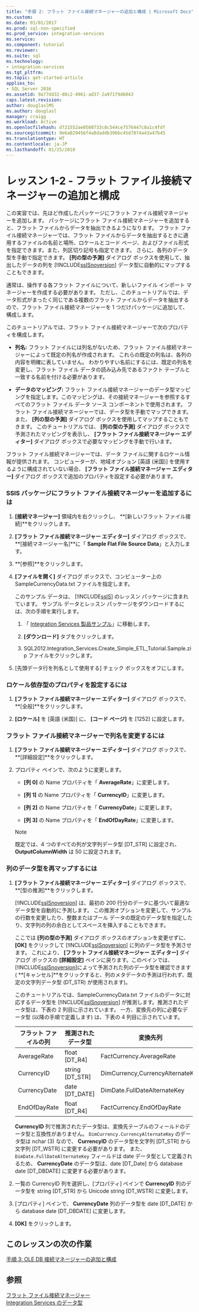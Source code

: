 ```yaml
---
title: "手順 2: フラット ファイル接続マネージャーの追加と構成 | Microsoft Docs"
ms.custom: 
ms.date: 03/01/2017
ms.prod: sql-non-specified
ms.prod_service: integration-services
ms.service: 
ms.component: tutorial
ms.reviewer: 
ms.suite: sql
ms.technology:
- integration-services
ms.tgt_pltfrm: 
ms.topic: get-started-article
applies_to:
- SQL Server 2016
ms.assetid: 9a77dd32-d8c2-4961-ad37-2a971f9d6043
caps.latest.revision: 
author: douglaslMS
ms.author: douglasl
manager: craigg
ms.workload: Active
ms.openlocfilehash: d721552ae0560733c8c544ce7576447c8a1c4fdf
ms.sourcegitcommit: 9e6a029456f4a8daddb396bc45d7874a43a47b45
ms.translationtype: HT
ms.contentlocale: ja-JP
ms.lasthandoff: 01/25/2018
---
```

# <a name="lesson-1-2---adding-and-configuring-a-flat-file-connection-manager"></a>レッスン 1-2 - フラット ファイル接続マネージャーの追加と構成
この実習では、先ほど作成したパッケージにフラット ファイル接続マネージャーを追加します。 パッケージにフラット ファイル接続マネージャーを追加すると、フラット ファイルからデータを抽出できるようになります。 フラット ファイル接続マネージャーでは、フラット ファイルからデータを抽出するときに適用するファイルの名前と場所、ロケールとコード ページ、およびファイル形式を指定できます。また、列区切り記号も指定できます。 さらに、各列のデータ型を手動で指定できます。 **[列の型の予測]** ダイアログ ボックスを使用して、抽出したデータの列を [!INCLUDE[ssISnoversion](../includes/ssisnoversion-md.md)] データ型に自動的にマップすることもできます。  
  
通常は、操作する各フラット ファイルについて、新しいファイル インポート マネージャーを作成する必要があります。 ただし、このチュートリアルでは、データ形式がまったく同じである複数のフラット ファイルからデータを抽出するので、フラット ファイル接続マネージャーを 1 つだけパッケージに追加して、構成します。  
  
このチュートリアルでは、フラット ファイル接続マネージャーで次のプロパティを構成します。  
  
-   **列名:** フラット ファイルには列名がないため、フラット ファイル接続マネージャーによって既定の列名が作成されます。 これらの既定の列名は、各列の内容を明確に表していません。 わかりやすい名前にするには、既定の列名を変更し、フラット ファイル データの読み込み先であるファクト テーブルと一致する名前を付ける必要があります。  
  
-   **データのマッピング:** フラット ファイル接続マネージャーのデータ型マッピングを指定します。このマッピングは、その接続マネージャーを参照するすべてのフラット ファイル データ ソース コンポーネントで使用されます。 フラット ファイル接続マネージャーでは、データ型を手動でマップできます。また、 **[列の型の予測]** ダイアログ ボックスを使用してマップすることもできます。 このチュートリアルでは、 **[列の型の予測]** ダイアログ ボックスで予測されたマッピングを表示し、 **[フラット ファイル接続マネージャー エディター]** ダイアログ ボックスで必要なマッピングを手動で行います。  
  
フラット ファイル接続マネージャーでは、データ ファイルに関するロケール情報が提供されます。 コンピューターが、地域オプション [英語 (米国)] を使用するように構成されていない場合、 **[フラット ファイル接続マネージャー エディター]** ダイアログ ボックスで追加のプロパティを設定する必要があります。  
  
### <a name="to-add-a-flat-file-connection-manager-to-the-ssis-package"></a>SSIS パッケージにフラット ファイル接続マネージャーを追加するには  
  
1.  **[接続マネージャー]** 領域内を右クリックし、 **[新しいフラット ファイル接続]**をクリックします。  
  
2.  **[フラット ファイル接続マネージャー エディター]** ダイアログ ボックスで、 **[接続マネージャー名]**に「 **Sample Flat File Source Data**」と入力します。  
  
3.  **[参照]**をクリックします。  
  
4.  **[ファイルを開く]** ダイアログ ボックスで、コンピューター上の SampleCurrencyData.txt ファイルを指定します。  
  
    このサンプル データは、 [!INCLUDE[ssIS](../includes/ssis-md.md)] のレッスン パッケージに含まれています。 サンプル データとレッスン パッケージをダウンロードするには、次の手順を実行します。  
  
    1.  「 [Integration Services 製品サンプル](http://go.microsoft.com/fwlink/?LinkId=275027)」に移動します。  
  
    2.  **[ダウンロード]** タブをクリックします。  
  
    3.  SQL2012.Integration_Services.Create_Simple_ETL_Tutorial.Sample.zip ファイルをクリックします。  
  
5.  [先頭データ行を列名として使用する] チェック ボックスをオフにします。  
  
### <a name="to-set-locale-sensitive-properties"></a>ロケール依存型のプロパティを設定するには  
  
1.  **[フラット ファイル接続マネージャー エディター]** ダイアログ ボックスで、 **[全般]**をクリックします。  
  
2.  **[ロケール]** を [英語 (米国)] に、 **[コード ページ]** を [1252] に設定します。  
  
### <a name="to-rename-columns-in-the-flat-file-connection-manager"></a>フラット ファイル接続マネージャーで列名を変更するには  
  
1.  **[フラット ファイル接続マネージャー エディター]** ダイアログ ボックスで、 **[詳細設定]**をクリックします。  
  
2.  プロパティ ペインで、次のように変更します。  
  
    -   **[列 0]** の Name プロパティを「 **AverageRate**」に変更します。  
  
    -   **[列 1]** の Name プロパティを「 **CurrencyID**」に変更します。  
  
    -   **[列 2]** の Name プロパティを「 **CurrencyDate**」に変更します。  
  
    -   **[列 3]** の Name プロパティを「 **EndOfDayRate**」に変更します。  
  
    > [!NOTE]  
    > 既定では、4 つのすべての列が文字列データ型 [DT_STR] に設定され、 **OutputColumnWidth** は 50 に設定されます。  
  
### <a name="to-remap-column-data-types"></a>列のデータ型を再マップするには  
  
1.  **[フラット ファイル接続マネージャー エディター]** ダイアログ ボックスで、 **[型の推測]**をクリックします。  
  
    [!INCLUDE[ssISnoversion](../includes/ssisnoversion-md.md)] は、最初の 200 行分のデータに基づいて最適なデータ型を自動的に予測します。 この推測オプションを変更して、サンプルの行数を変更したり、整数またはブール データの既定のデータ型を指定したり、文字列の列の余白としてスペースを挿入することもできます。  
  
    ここでは **[列の型の予測]** ダイアログ ボックスのオプションを変更せずに、 **[OK]** をクリックして [!INCLUDE[ssISnoversion](../includes/ssisnoversion-md.md)] に列のデータ型を予測させます。 これにより、 **[フラット ファイル接続マネージャー エディター]** ダイアログ ボックスの **[詳細設定]** ペインに戻ります。このペインでは、 [!INCLUDE[ssISnoversion](../includes/ssisnoversion-md.md)]によって予測された列のデータ型を確認できます ( **[キャンセル]**をクリックすると、列のメタデータの予測は行われず、既定の文字列データ型 (DT_STR) が使用されます)。  
  
    このチュートリアルでは、SampleCurrencyData.txt ファイルのデータに対応するデータ型を [!INCLUDE[ssISnoversion](../includes/ssisnoversion-md.md)] が推測します。推測されたデータ型は、下表の 2 列目に示されています。 一方、変換先の列に必要なデータ型 (以降の手順で定義します) は、下表の 4 列目に示されています。  
  
    |フラット ファイルの列|推測されたデータ型|変換先列|変換先の型|  
    |--------------------|------------------|----------------------|--------------------|  
    |AverageRate|float [DT_R4]|FactCurrency.AverageRate|FLOAT|  
    |CurrencyID|string [DT_STR]|DimCurrency,CurrencyAlternateKey|nchar(3)|  
    |CurrencyDate|date [DT_DATE]|DimDate.FullDateAlternateKey|日付|  
    |EndOfDayRate|float [DT_R4]|FactCurrency.EndOfDayRate|FLOAT|  
  
    **CurrencyID** 列で推測されたデータ型は、変換先テーブルのフィールドのデータ型と互換性がありません。 `DimCurrency.CurrencyAlternateKey` のデータ型は nchar (3) なので、 **CurrencyID** のデータ型を文字列 [DT_STR] から文字列 [DT_WSTR] に変更する必要があります。 また、 `DimDate.FullDateAlternateKey` フィールドは date データ型として定義されるため、 **CurrencyDate** のデータ型は、date [DT_Date] から database date [DT_DBDATE] に変更する必要があります。  
  
2.  一覧の CurrencyID 列を選択し、[プロパティ] ペインで **CurrencyID** 列のデータ型を string [DT_STR] から Unicode string [DT_WSTR] に変更します。  
  
3.  [プロパティ] ペインで、 **CurrencyDate** 列のデータ型を date [DT_DATE] から database date [DT_DBDATE] に変更します。  
  
4.  **[OK]** をクリックします。  
  
## <a name="next-task-in-lesson"></a>このレッスンの次の作業  
[手順 3: OLE DB 接続マネージャーの追加と構成](../integration-services/lesson-1-3-adding-and-configuring-an-ole-db-connection-manager.md)  
  
## <a name="see-also"></a>参照  
[フラット ファイル接続マネージャー](../integration-services/connection-manager/flat-file-connection-manager.md)  
[Integration Services のデータ型](../integration-services/data-flow/integration-services-data-types.md)  
  
  
  
